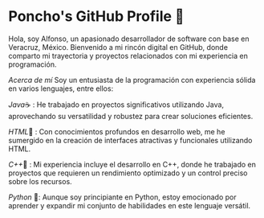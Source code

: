 
# Poncho's GitHub Profile 🚀
Hola, soy Alfonso, un apasionado desarrollador de software con base en Veracruz, México. Bienvenido a mi rincón digital en GitHub, donde comparto mi trayectoria y proyectos relacionados con mi experiencia en programación.

*Acerca de mí*
Soy un entusiasta de la programación con experiencia sólida en varios lenguajes, entre ellos:

*Java*☕ : He trabajado en proyectos significativos utilizando Java, aprovechando su versatilidad y robustez para crear soluciones eficientes.

*HTML*📧 : Con conocimientos profundos en desarrollo web, me he sumergido en la creación de interfaces atractivas y funcionales utilizando HTML.

*C++*🥇 : Mi experiencia incluye el desarrollo en C++, donde he trabajado en proyectos que requieren un rendimiento optimizado y un control preciso sobre los recursos.

*Python* 🐍: Aunque soy principiante en Python, estoy emocionado por aprender y expandir mi conjunto de habilidades en este lenguaje versátil.
